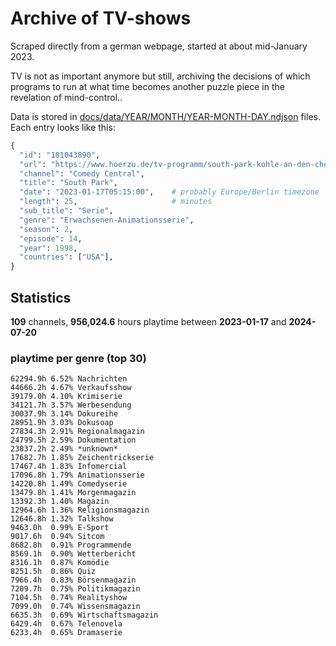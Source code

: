 # Archive of TV-shows

Scraped directly from a german webpage, started at about mid-January 2023.

TV is not as important anymore but still, archiving the decisions of which programs to run at what time
becomes another puzzle piece in the revelation of mind-control.. 

Data is stored in [docs/data/YEAR/MONTH/YEAR-MONTH-DAY.ndjson](docs/data/) files. 
Each entry looks like this:

```python
{
  "id": "181043890", 
  "url": "https://www.hoerzu.de/tv-programm/south-park-kohle-an-den-chefkoch/bid_181043890/", 
  "channel": "Comedy Central", 
  "title": "South Park", 
  "date": "2023-01-17T05:15:00",    # probably Europe/Berlin timezone 
  "length": 25,                     # minutes 
  "sub_title": "Serie", 
  "genre": "Erwachsenen-Animationsserie", 
  "season": 2, 
  "episode": 14, 
  "year": 1998, 
  "countries": ["USA"],
}
```

## Statistics

**109** channels, **956,024.6** hours playtime between **2023-01-17** and **2024-07-20**


### playtime per genre (top 30)

    62294.9h 6.52% Nachrichten
    44666.2h 4.67% Verkaufsshow
    39179.0h 4.10% Krimiserie
    34121.7h 3.57% Werbesendung
    30037.9h 3.14% Dokureihe
    28951.9h 3.03% Dokusoap
    27834.3h 2.91% Regionalmagazin
    24799.5h 2.59% Dokumentation
    23837.2h 2.49% *unknown*
    17682.7h 1.85% Zeichentrickserie
    17467.4h 1.83% Infomercial
    17096.8h 1.79% Animationsserie
    14220.8h 1.49% Comedyserie
    13479.8h 1.41% Morgenmagazin
    13392.3h 1.40% Magazin
    12964.6h 1.36% Religionsmagazin
    12646.8h 1.32% Talkshow
    9463.0h  0.99% E-Sport
    9017.6h  0.94% Sitcom
    8682.8h  0.91% Programmende
    8569.1h  0.90% Wetterbericht
    8316.1h  0.87% Komödie
    8251.5h  0.86% Quiz
    7966.4h  0.83% Börsenmagazin
    7209.7h  0.75% Politikmagazin
    7104.5h  0.74% Realityshow
    7099.0h  0.74% Wissensmagazin
    6635.3h  0.69% Wirtschaftsmagazin
    6429.4h  0.67% Telenovela
    6233.4h  0.65% Dramaserie
